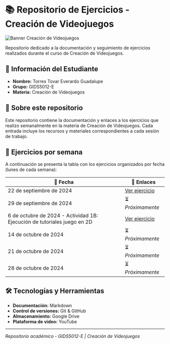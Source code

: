 # 📚 Repositorio de Ejercicios - Creación de Videojuegos

![Banner Creación de Videojuegos](https://i.blogs.es/juegos/3405/_articulos_/fotos/articulos/_articulos_-3774609.jpg)

Repositorio dedicado a la documentación y seguimiento de ejercicios realizados durante el curso de Creación de Videojuegos.

## 👤 Información del Estudiante

- **Nombre:** Torres Tovar Everardo Guadalupe
- **Grupo:** GIDS5012-E
- **Materia:** Creación de Videojuegos

## 🎯 Sobre este repositorio

Este repositorio contiene la documentación y enlaces a los ejercicios que realizo semanalmente en la materia de Creación de Videojuegos. Cada entrada incluye los recursos y materiales correspondientes a cada sesión de trabajo.

## 📅 Ejercicios por semana

A continuación se presenta la tabla con los ejercicios organizados por fecha (lunes de cada semana):

| 📆 Fecha | 🔗 Enlaces |
|----------|-----------|
| 22 de septiembre de 2024 | [Ver ejercicio](https://drive.google.com/drive/folders/1RNzAIJK0QPo333khY03vPZNgCOC-XaGB) |
| 29 de septiembre de 2024 | ⏳ _Próximamente_ |
| 6 de octubre de 2024 - Actividad 1B: Ejecución de tutoriales juego en 2D | [Ver ejercicio](https://docs.google.com/document/d/1GnL9nt8NyoojIi4_5g2_xqPNVlyQNqbK/edit) |
| 14 de octubre de 2024 | ⏳ _Próximamente_ |
| 21 de octubre de 2024 | ⏳ _Próximamente_ |
| 28 de octubre de 2024 | ⏳ _Próximamente_ |

## 🛠️ Tecnologías y Herramientas

- **Documentación:** Markdown
- **Control de versiones:** Git & GitHub
- **Almacenamiento:** Google Drive
- **Plataforma de video:** YouTube

---

*Repositorio académico - GIDS5012-E | Creación de Videojuegos*